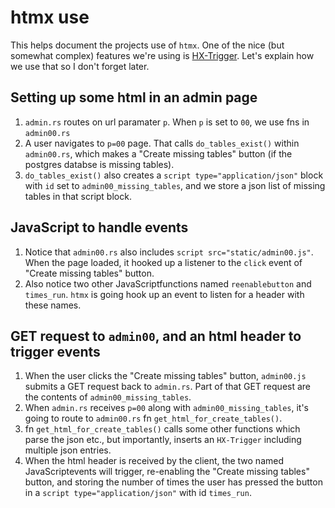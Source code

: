 # htmx use

This helps document the projects use of `htmx`. One of the nice (but somewhat complex) features we're using is [HX-Trigger](https://htmx.org/headers/hx-trigger/). Let's explain how we use that so I don't forget later.

## Setting up some html in an admin page

1. `admin.rs` routes on url paramater `p`. When `p` is set to `00`, we use fns in `admin00.rs`
2. A user navigates to `p=00` page. That calls `do_tables_exist()` within `admin00.rs`, which makes a "Create missing tables" button (if the postgres databse is missing tables).
3. `do_tables_exist()` also creates a `script type="application/json"` block with `id` set to `admin00_missing_tables`, and we store a json list of missing tables in that script block.

## JavaScript to handle events

1. Notice that `admin00.rs` also includes `script src="static/admin00.js"`. When the page loaded, it hooked up a listener to the `click` event of "Create missing tables" button.
2. Also notice two other JavaScriptfunctions named `reenablebutton` and `times_run`. `htmx` is going hook up an event to listen for a header with these names.

## GET request to `admin00`, and an html header to trigger events

1. When the user clicks the "Create missing tables" button, `admin00.js` submits a GET request back to `admin.rs`. Part of that GET request are the contents of `admin00_missing_tables`.
2. When `admin.rs` receives `p=00` along with `admin00_missing_tables`, it's going to route to `admin00.rs` fn `get_html_for_create_tables()`.
3. fn `get_html_for_create_tables()` calls some other functions which parse the json etc., but importantly, inserts an `HX-Trigger` including multiple json entries. 
4. When the html header is received by the client, the two named JavaScriptevents will trigger, re-enabling the "Create missing tables" button, and storing the number of times the user has pressed the button in a `script type="application/json"` with id `times_run`.